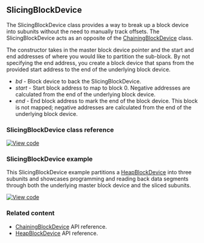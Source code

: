## SlicingBlockDevice

The SlicingBlockDevice class provides a way to break up a block device into subunits without the need to manually track offsets. The SlicingBlockDevice acts as an opposite of the [ChainingBlockDevice](/docs/v5.7/reference/chainingblockdevice.html) class.

The constructor takes in the master block device pointer and the start and end addresses of where you would like to partition the sub-block. By not specifying the end address, you create a block device that spans from the provided start address to the end of the underlying block device.

  - _bd_ -  Block device to back the SlicingBlockDevice.
  - _start_ - Start block address to map to block 0. Negative addresses are calculated from the end of the underlying block device.
  - _end_ - End block address to mark the end of the block device. This block is not mapped; negative addresses are calculated from the end of the underlying block device.

### SlicingBlockDevice class reference

[![View code](https://www.mbed.com/embed/?type=library)](http://os.mbed.com/docs/v5.7/mbed-os-api-doxy/class_slicing_block_device.html)

### SlicingBlockDevice example

This SlicingBlockDevice example partitions a [HeapBlockDevice](/docs/v5.7/reference/heapblockdevice.html) into three subunits and showcases programming and reading back data segments through both the underlying master block device and the sliced subunits.

[![View code](https://www.mbed.com/embed/?url=https://os.mbed.com/teams/mbed_example/code/SlicingBlockDevice_ex_1/)](https://os.mbed.com/teams/mbed_example/code/SlicingBlockDevice_ex_1/file/62c01cd06ff7/main.cpp)

### Related content

- [ChainingBlockDevice](/docs/v5.7/reference/chainingblockdevice.html) API reference.
- [HeapBlockDevice](/docs/v5.7/reference/heapblockdevice.html) API reference.
